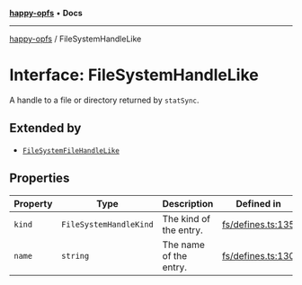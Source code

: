 [**happy-opfs**](../README.md) • **Docs**

***

[happy-opfs](../README.md) / FileSystemHandleLike

# Interface: FileSystemHandleLike

A handle to a file or directory returned by `statSync`.

## Extended by

- [`FileSystemFileHandleLike`](FileSystemFileHandleLike.md)

## Properties

| Property | Type | Description | Defined in |
| ------ | ------ | ------ | ------ |
| `kind` | `FileSystemHandleKind` | The kind of the entry. | [fs/defines.ts:135](https://github.com/JiangJie/happy-opfs/blob/1fc39add615fcd3c1ee38b13edeb0d38cd3481c4/src/fs/defines.ts#L135) |
| `name` | `string` | The name of the entry. | [fs/defines.ts:130](https://github.com/JiangJie/happy-opfs/blob/1fc39add615fcd3c1ee38b13edeb0d38cd3481c4/src/fs/defines.ts#L130) |
